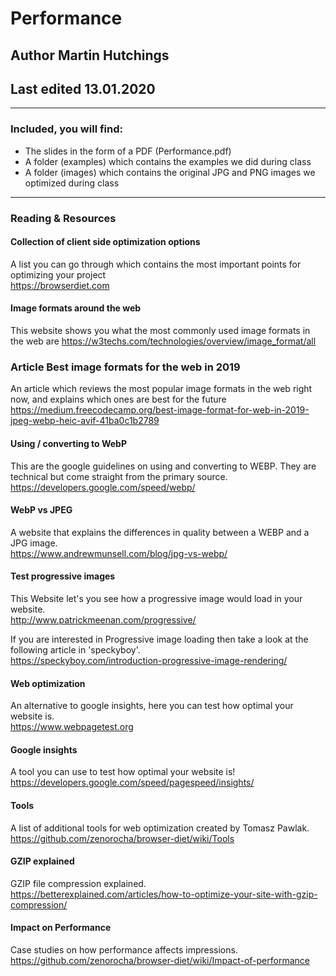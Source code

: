 # Performance 
## Author Martin Hutchings
## Last edited 13.01.2020
<hr>

### Included, you will find: 
* The slides in the form of a PDF (Performance.pdf)
* A folder (examples) which contains the examples we did during class
* A folder (images) which contains the original JPG and PNG images we optimized during class
<hr>

### Reading & Resources

#### Collection of client side optimization options
A list you can go through which contains the most important points for optimizing your project<br>
https://browserdiet.com

#### Image formats around the web
This website shows you what the most commonly used image formats in the web are
https://w3techs.com/technologies/overview/image_format/all

### Article Best image formats for the web in 2019
An article which reviews the most popular image formats in the web right now, and explains which ones are best for the future<br>
https://medium.freecodecamp.org/best-image-format-for-web-in-2019-jpeg-webp-heic-avif-41ba0c1b2789

#### Using / converting to  WebP
This are the google guidelines on using and converting to WEBP. They are technical but come straight from the primary source.<br>
https://developers.google.com/speed/webp/

#### WebP vs JPEG
A website that explains the differences in quality between a WEBP and a JPG image.<br>
https://www.andrewmunsell.com/blog/jpg-vs-webp/

#### Test progressive images
This Website let's you see how a progressive image would load in your website.<br>
http://www.patrickmeenan.com/progressive/

If you are interested in Progressive image loading then take a look at the following article in 'speckyboy'.<br>
https://speckyboy.com/introduction-progressive-image-rendering/

#### Web optimization
An alternative to google insights, here you can test how optimal your website is.<br>
https://www.webpagetest.org

#### Google insights
A tool you can use to test how optimal your website is!<br>
https://developers.google.com/speed/pagespeed/insights/

#### Tools
A list of additional tools for web optimization created by Tomasz Pawlak.<br>
https://github.com/zenorocha/browser-diet/wiki/Tools

#### GZIP explained
GZIP file compression explained.<br>
https://betterexplained.com/articles/how-to-optimize-your-site-with-gzip-compression/

#### Impact on Performance
Case studies on how performance affects impressions.<br>
https://github.com/zenorocha/browser-diet/wiki/Impact-of-performance